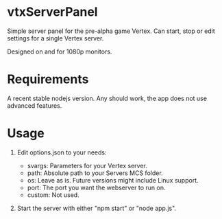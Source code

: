 # vtxServerPanel
Simple server panel for the pre-alpha game Vertex.
Can start, stop or edit settings for a single Vertex server.

Designed on and for 1080p monitors.

# Requirements

A recent stable nodejs version. Any should work, the app does not use advanced features.

# Usage

1. Edit options.json to your needs:
    * svargs: Parameters for your Vertex server.
    * path: Absolute path to your Servers MCS folder.
    * os: Leave as is. Future versions might include Linux support.
    * port: The port you want the webserver to run on.
    * custom: Not used.

2. Start the server with either "npm start" or "node app.js".